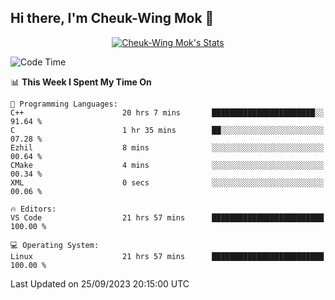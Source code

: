 ## Hi there, I'm Cheuk-Wing Mok 👋

<!--
**mozro0327/mozro0327** is a ✨ _special_ ✨ repository because its `README.md` (this file) appears on your GitHub profile.

Here are some ideas to get you started:

- 🔭 I’m currently working on ...
- 🌱 I’m currently learning ...
- 👯 I’m looking to collaborate on ...
- 🤔 I’m looking for help with ...
- 💬 Ask me about ...
- 📫 How to reach me: ...
- 😄 Pronouns: ...
- ⚡ Fun fact: ...
-->

<p align="center">
  <a href="https://github.com/mozro0327" class="rich-diff-level-one">
    <img src="https://github-readme-stats.vercel.app/api?username=mozro0327&title_color=333&text_color=777" alt="Cheuk-Wing Mok's Stats" >
    <!-- &hide=issues
    <img src="https://github-readme-stats.vercel.app/api?username=mozro0327&hide=issues&title_color=333&text_color=777" alt="Cheuk-Wing Mok's Stats" >
    -->
  </a>
</p>

<!--START_SECTION:waka-->
![Code Time](http://img.shields.io/badge/Code%20Time-2%2C005%20hrs%2042%20mins-blue)

📊 **This Week I Spent My Time On** 

```text
💬 Programming Languages: 
C++                      20 hrs 7 mins       ███████████████████████░░   91.64 % 
C                        1 hr 35 mins        ██░░░░░░░░░░░░░░░░░░░░░░░   07.28 % 
Ezhil                    8 mins              ░░░░░░░░░░░░░░░░░░░░░░░░░   00.64 % 
CMake                    4 mins              ░░░░░░░░░░░░░░░░░░░░░░░░░   00.34 % 
XML                      0 secs              ░░░░░░░░░░░░░░░░░░░░░░░░░   00.06 % 

🔥 Editors: 
VS Code                  21 hrs 57 mins      █████████████████████████   100.00 % 

💻 Operating System: 
Linux                    21 hrs 57 mins      █████████████████████████   100.00 % 
```


 Last Updated on 25/09/2023 20:15:00 UTC
<!--END_SECTION:waka-->
